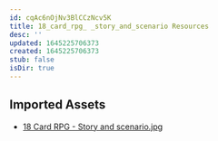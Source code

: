 ```yaml
---
id: cqAc6nOjNv3BlCCzNcv5K
title: 18_card_rpg_ _story_and_scenario Resources
desc: ''
updated: 1645225706373
created: 1645225706373
stub: false
isDir: true
---
```

## Imported Assets
- [18 Card RPG - Story and scenario.jpg](/assets/18-card-rpg---story-and-scenario.jpg)
